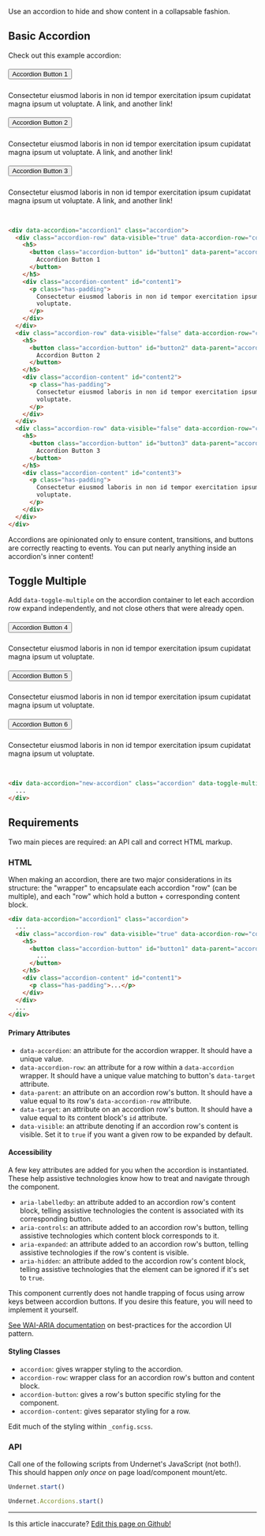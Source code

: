 Use an accordion to hide and show content in a collapsable fashion.

## Basic Accordion

Check out this example accordion:

<div data-accordion="accordion1" class="accordion">
  <div class="accordion-row" data-visible="true" data-accordion-row="content1">
    <h5>
      <button class="accordion-button" id="button1" data-parent="accordion1" data-target="content1">
        Accordion Button 1
      </button>
    </h5>
    <div class="accordion-content" id="content1">
      <p class="has-padding">
        Consectetur eiusmod laboris in non id tempor exercitation ipsum cupidatat magna
        ipsum ut voluptate. <a>A link,</a> and <a>another link!</a>
      </p>
    </div>
  </div>
  <div class="accordion-row" data-visible="false" data-accordion-row="content2">
    <h5>
      <button class="accordion-button" id="button2" data-parent="accordion1" data-target="content2">
        Accordion Button 2
      </button>
    </h5>
    <div class="accordion-content" id="content2">
      <p class="has-padding">
        Consectetur eiusmod laboris in non id tempor exercitation ipsum cupidatat magna
        ipsum ut voluptate. <a>A link,</a> and <a>another link!</a>
      </p>
    </div>
  </div>
  <div class="accordion-row" data-visible="false" data-accordion-row="content3">
    <h5>
      <button class="accordion-button" id="button3" data-parent="accordion1" data-target="content3">
        Accordion Button 3 
      </button>
    </h5>
    <div class="accordion-content" id="content3">
      <p class="has-padding">
        Consectetur eiusmod laboris in non id tempor exercitation ipsum cupidatat magna
        ipsum ut voluptate. <a>A link,</a> and <a>another link!</a>
      </p>
    </div>
  </div>
</div>
<br/>

```html
<div data-accordion="accordion1" class="accordion">
  <div class="accordion-row" data-visible="true" data-accordion-row="content1">
    <h5>
      <button class="accordion-button" id="button1" data-parent="accordion1" data-target="content1">
        Accordion Button 1
      </button>
    </h5>
    <div class="accordion-content" id="content1">
      <p class="has-padding">
        Consectetur eiusmod laboris in non id tempor exercitation ipsum cupidatat magna ipsum ut
        voluptate.
      </p>
    </div>
  </div>
  <div class="accordion-row" data-visible="false" data-accordion-row="content2">
    <h5>
      <button class="accordion-button" id="button2" data-parent="accordion1" data-target="content2">
        Accordion Button 2
      </button>
    </h5>
    <div class="accordion-content" id="content2">
      <p class="has-padding">
        Consectetur eiusmod laboris in non id tempor exercitation ipsum cupidatat magna ipsum ut
        voluptate.
      </p>
    </div>
  </div>
  <div class="accordion-row" data-visible="false" data-accordion-row="content3">
    <h5>
      <button class="accordion-button" id="button3" data-parent="accordion1" data-target="content3">
        Accordion Button 3
      </button>
    </h5>
    <div class="accordion-content" id="content3">
      <p class="has-padding">
        Consectetur eiusmod laboris in non id tempor exercitation ipsum cupidatat magna ipsum ut
        voluptate.
      </p>
    </div>
  </div>
</div>
```

Accordions are opinionated only to ensure content, transitions, and buttons are correctly reacting to events. You can put nearly anything inside an accordion's inner content!

## Toggle Multiple

Add `data-toggle-multiple` on the accordion container to let each accordion row expand independently, and not close others that were already open.

<div data-accordion="accordion2" class="accordion" data-toggle-multiple>
  <div class="accordion-row" data-visible="true" data-accordion-row="content4">
    <h5>
      <button class="accordion-button" id="button4" data-parent="accordion2" data-target="content4">
        Accordion Button 4
      </button>
    </h5>
    <div class="accordion-content" id="content4">
      <p class="has-padding">
        Consectetur eiusmod laboris in non id tempor exercitation ipsum cupidatat magna
        ipsum ut voluptate.
      </p>
    </div>
  </div>
  <div class="accordion-row" data-visible="false" data-accordion-row="content5">
    <h5>
      <button class="accordion-button" id="button5" data-parent="accordion2" data-target="content5">
        Accordion Button 5
      </button>
    </h5>
    <div class="accordion-content" id="content5">
      <p class="has-padding">
        Consectetur eiusmod laboris in non id tempor exercitation ipsum cupidatat magna
        ipsum ut voluptate.
      </p>
    </div>
  </div>
  <div class="accordion-row" data-visible="false" data-accordion-row="content6">
    <h5>
      <button class="accordion-button" id="button6" data-parent="accordion2" data-target="content6">
        Accordion Button 6
      </button>
    </h5>
    <div class="accordion-content" id="content6">
      <p class="has-padding">
        Consectetur eiusmod laboris in non id tempor exercitation ipsum cupidatat magna
        ipsum ut voluptate.
      </p>
    </div>
  </div>
</div>
<br/>

```html
<div data-accordion="new-accordion" class="accordion" data-toggle-multiple>
  ...
</div>
```

## Requirements

Two main pieces are required: an API call and correct HTML markup.

### HTML

When making an accordion, there are two major considerations in its structure: the "wrapper" to encapsulate each accordion "row" (can be multiple), and each "row" which hold a button + corresponding content block.

```html
<div data-accordion="accordion1" class="accordion">
  ...
  <div class="accordion-row" data-visible="true" data-accordion-row="content1">
    <h5>
      <button class="accordion-button" id="button1" data-parent="accordion1" data-target="content1">
        ...
      </button>
    </h5>
    <div class="accordion-content" id="content1">
      <p class="has-padding">...</p>
    </div>
  </div>
  ...
</div>
```

#### Primary Attributes

- `data-accordion`: an attribute for the accordion wrapper. It should have a unique value.
- `data-accordion-row`: an attribute for a row within a `data-accordion` wrapper. It should have a unique value matching to button's `data-target` attribute.
- `data-parent`: an attribute on an accordion row's button. It should have a value equal to its row's `data-accordion-row` attribute.
- `data-target`: an attribute on an accordion row's button. It should have a value equal to its content block's `id` attribute.
- `data-visible`: an attribute denoting if an accordion row's content is visible. Set it to `true` if you want a given row to be expanded by default.

#### Accessibility

A few key attributes are added for you when the accordion is instantiated. These help assistive technologies know how to treat and navigate through the component.

- `aria-labelledby`: an attribute added to an accordion row's content block, telling assistive technologies the content is associated with its corresponding button.
- `aria-controls`: an attribute added to an accordion row's button, telling assistive technologies which content block corresponds to it.
- `aria-expanded`: an attribute added to an accordion row's button, telling assistive technologies if the row's content is visible.
- `aria-hidden`: an attribute added to the accordion row's content block, telling assistive technologies that the element can be ignored if it's set to `true`.

This component currently does not handle trapping of focus using arrow keys between accordion buttons. If you desire this feature, you will need to implement it yourself.

[See WAI-ARIA documentation](https://www.w3.org/TR/wai-aria-practices-1.1/examples/accordion/accordion.html) on best-practices for the accordion UI pattern.

#### Styling Classes

- `accordion`: gives wrapper styling to the accordion.
- `accordion-row`: wrapper class for an accordion row's button and content block.
- `accordion-button`: gives a row's button specific styling for the component.
- `accordion-content`: gives separator styling for a row.

Edit much of the styling within `_config.scss`.

### API

Call one of the following scripts from Undernet's JavaScript (not both!). This should happen _only once_ on page load/component mount/etc.

```js
Undernet.start()
```

```js
Undernet.Accordions.start()
```

<hr />
<p class="has-text-end">Is this article inaccurate? <a href="https://github.com/geotrev/undernet/tree/master/app/docs/accordions.md">Edit this page on Github!</a></p>
